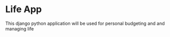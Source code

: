 # Life App 

This django python application will be used for personal budgeting and and managing life
